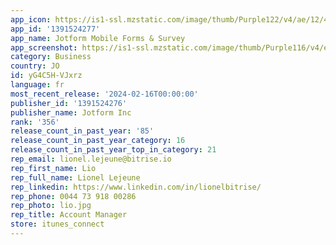 ```yaml
---
app_icon: https://is1-ssl.mzstatic.com/image/thumb/Purple122/v4/ae/12/40/ae1240df-f600-53e1-f5b1-f628ce6b04b7/JF-Mobile-AppIcon-0-0-1x_U007emarketing-0-7-0-85-220.png/1024x1024bb.png
app_id: '1391524277'
app_name: Jotform Mobile Forms & Survey
app_screenshot: https://is1-ssl.mzstatic.com/image/thumb/Purple116/v4/e0/27/cb/e027cb13-f2e7-8c0c-4fdb-e297823af860/5e63144f-9001-4301-8149-4997bb47057d_iPhone_6.5_-_1.png/1242x2688bb.png
category: Business
country: JO
id: yG4C5H-VJxrz
language: fr
most_recent_release: '2024-02-16T00:00:00'
publisher_id: '1391524276'
publisher_name: Jotform Inc
rank: '356'
release_count_in_past_year: '85'
release_count_in_past_year_category: 16
release_count_in_past_year_top_in_category: 21
rep_email: lionel.lejeune@bitrise.io
rep_first_name: Lio
rep_full_name: Lionel Lejeune
rep_linkedin: https://www.linkedin.com/in/lionelbitrise/
rep_phone: 0044 73 918 00286
rep_photo: lio.jpg
rep_title: Account Manager
store: itunes_connect
---
```


